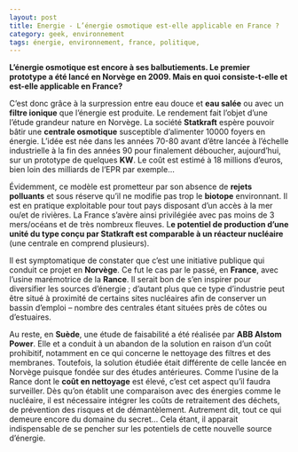 ```yaml
---
layout: post
title: Energie - L’énergie osmotique est-elle applicable en France ?
category: geek, environnement
tags: énergie, environnement, france, politique,
---
```

**L’énergie osmotique est encore à ses balbutiements. Le premier prototype a été lancé en Norvège en 2009. Mais en quoi consiste-t-elle et est-elle applicable en France?**

C’est donc grâce à la surpression entre eau douce et **eau salée** ou avec un **filtre ionique** que l’énergie est produite. Le rendement fait l’objet d’une l’étude grandeur nature en Norvège. La société **Statkraft** espère pouvoir bâtir une **centrale osmotique** susceptible d’alimenter 10000 foyers en énergie. L’idée est née dans les années 70-80 avant d’être lancée à l’échelle industrielle à la fin des années 90 pour finalement déboucher, aujourd’hui, sur un prototype de quelques **KW**. Le coût est estimé à 18 millions d’euros, bien loin des milliards de l’EPR par exemple…

Évidemment, ce modèle est prometteur par son absence de **rejets polluants** et sous réserve qu’il ne modifie pas trop le **biotope** environnant. Il est en pratique exploitable pour tout pays disposant d’un accès à la mer ou/et de rivières. La France s’avère ainsi privilégiée avec pas moins de 3 mers/océans et de très nombreux fleuves. L**e potentiel de production d’une unité du type conçu par Statkraft est comparable à un réacteur nucléaire** (une centrale en comprend plusieurs).

Il est symptomatique de constater que c’est une initiative publique qui conduit ce projet en **Norvège**. Ce fut le cas par le passé, en **France**, avec l’usine marémotrice de la **Rance**. Il serait bon de s’en inspirer pour diversifier les sources d’énergie ; d’autant plus que ce type d’industrie peut être situé à proximité de certains sites nucléaires afin de conserver un bassin d’emploi – nombre des centrales étant situées près de côtes ou d’estuaires.

Au reste, en **Suède**, une étude de faisabilité a été réalisée par **ABB Alstom Power**. Elle et a conduit à un abandon de la solution en raison d’un coût prohibitif, notamment en ce qui concerne le nettoyage des filtres et des membranes. Toutefois, la solution étudiée était différente de celle lancée en Norvège puisque fondée sur des études antérieures. Comme l’usine de la Rance dont le **coût en nettoyage** est élevé, c’est cet aspect qu’il faudra surveiller. Dès qu’on établit une comparaison avec des énergies comme le nucléaire, il est nécessaire intégrer les coûts de retraitement des déchets, de prévention des risques et de démantèlement. Autrement dit, tout ce qui demeure encore du domaine du secret… Cela étant, il apparait indispensable de se pencher sur les potentiels de cette nouvelle source d’énergie.
